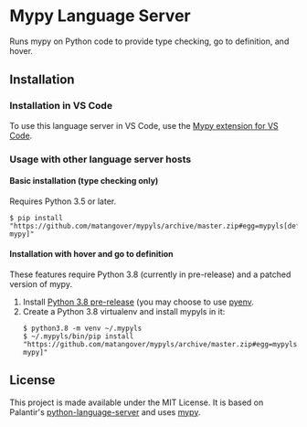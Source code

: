 # Mypy Language Server

Runs mypy on Python code to provide type checking, go to definition, and hover.

## Installation

### Installation in VS Code
To use this language server in VS Code, use the [Mypy extension for VS Code](https://github.com/matangover/mypy-vscode/blob/master/README.md).

### Usage with other language server hosts

#### Basic installation (type checking only)

Requires Python 3.5 or later.
```shell
$ pip install "https://github.com/matangover/mypyls/archive/master.zip#egg=mypyls[default-mypy]"
```

#### Installation with hover and go to definition

These features require Python 3.8 (currently in pre-release) and a patched version of mypy.

1. Install [Python 3.8 pre-release](https://www.python.org/download/pre-releases/) (you may choose to use [pyenv](https://github.com/pyenv/pyenv).
2. Create a Python 3.8 virtualenv and install mypyls in it:
    ```shell
    $ python3.8 -m venv ~/.mypyls
    $ ~/.mypyls/bin/pip install "https://github.com/matangover/mypyls/archive/master.zip#egg=mypyls[patched-mypy]"
    ```

## License

This project is made available under the MIT License.
It is based on Palantir's [python-language-server](https://github.com/palantir/python-language-server) and uses [mypy](https://github.com/python/mypy>).